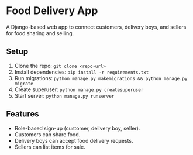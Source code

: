 # Food Delivery App
A Django-based web app to connect customers, delivery boys, and sellers for food sharing and selling.

## Setup
1. Clone the repo: `git clone <repo-url>`
2. Install dependencies: `pip install -r requirements.txt`
3. Run migrations: `python manage.py makemigrations && python manage.py migrate`
4. Create superuser: `python manage.py createsuperuser`
5. Start server: `python manage.py runserver`

## Features
- Role-based sign-up (customer, delivery boy, seller).
- Customers can share food.
- Delivery boys can accept food delivery requests.
- Sellers can list items for sale.
